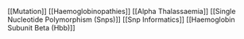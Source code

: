 [[Mutation]]
[[Haemoglobinopathies]]
[[Alpha Thalassaemia]]
[[Single Nucleotide Polymorphism (Snps)]]
[[Snp Informatics]]
[[Haemoglobin Subunit Beta (Hbb)]]
